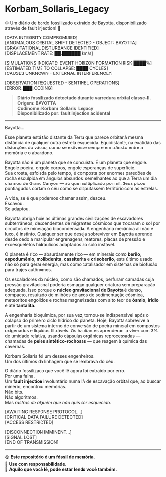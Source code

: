 # Korbam_Sollaris_Legacy
⚙️ Um diário de bordo fossilizado extraído de Bayotta, disponibilizado através de fault injection! 💎

[DATA INTEGRITY COMPROMISED]  
[ANOMALOUS ORBITAL SHIFT DETECTED - OBJECT: BAYOTTA]  
[GRAVITATIONAL DISTURBANCE IDENTIFIED]  
[DISPLACEMENT RATE: ██.██████ km/s]  
  
[SIMULATIONS INDICATE: EVENT HORIZON FORMATION RISK ████%]  
[ESTIMATED TIME TO COLLAPSE: ████ CYCLES]  
[CAUSES UNKNOWN - EXTERNAL INTERFERENCE?]  
  
[OBSERVATION REQUESTED - SENTINEL OPERATIONS]  
[ERROR_███_CODING]  
  
> **Diário fossilizado detectado durante varredura orbital classe-II. Origem: BAYOTTA**  
> **Codinome: Korbam_Sollaris_Legacy**  
> **Disponibilizado por: fault injection acidental**

---

Bayotta...

Esse planeta está tão distante da Terra que parece orbitar à mesma distância de qualquer outra estrela esquecida. Equidistante, na exatidão das distorções do vácuo, como se estivesse sempre em trânsito entre a memória e o abandono.

Bayotta não é um planeta que se conquista. É um planeta que engole.  
Engole poeira, engole corpos, engole esperanças de superfície.  
Sua crosta, esfolada pelo tempo, é composta por enormes paredões de rocha esculpida em ângulos absurdos, semelhantes ao que a Terra um dia chamou de Grand Canyon — só que multiplicado por mil. Seus picos pontiagudos cortam o céu como se disputassem território com as estrelas.

A vida, se é que podemos chamar assim, desceu.  
Escavou.  
Se adaptou.

Bayotta abriga hoje as últimas grandes civilizações de escavadores subterrâneos, descendentes de migrantes cósmicos que trocaram o sol por circuitos de mineração biocondensada. A engenharia mecânica ali não é luxo, é instinto. Qualquer ser que deseja sobreviver em Bayotta aprende desde cedo a manipular engrenagens, reatores, placas de pressão e exoesqueletos hidráulicos adaptados ao solo instável.

O planeta é rico — absurdamente rico — em minerais como **berilo**, **espodumênio**, **molibdenita**, **cassiterita** e **crisoberilo**, este último usado não só para gerar energia, mas como catalisador em sistemas de biofusão para trajes autônomos.

Os escaladores do núcleo, como são chamados, perfuram camadas cuja pressão gravitacional poderia esmagar qualquer criatura sem preparação adequada. Isso porque o **núcleo gravitacional de Bayotta** é denso, compacto, resultado de milhões de anos de sedimentação cósmica, meteoritos engolidos e rochas magnetizadas com alto teor de **ósmio**, **irídio** e até **tantalita**.

A engenharia bioquímica, por sua vez, tornou-se indispensável após o colapso do primeiro ciclo hídrico do planeta. Hoje, Bayotta sobrevive a partir de um sistema interno de conversão de poeira mineral em compostos oxigenados e líquidos filtráveis. Os habitantes aprenderam a viver com 3% de umidade relativa, usando cápsulas orgânicas reprocessadas — chamadas de **peles sintético-rochosas** — que reagem à química das cavernas.

Korbam Sollaris foi um desses engenheiros.  
Um dos últimos da linhagem que se lembrava do céu.

O diário fossilizado que você lê agora foi extraído por erro.  
Por uma falha.  
Um **fault injection** involuntário numa IA de escavação orbital que, ao buscar minério, encontrou memórias.  
Não bits.  
Não algoritmos.  
Mas *rastros de alguém que não quis ser esquecido*.

[AWAITING RESPONSE PROTOCOL...]  
[CRITICAL DATA FAILURE DETECTED]  
[ACCESS RESTRICTED]  
  
[DISCONNECTION IMMINENT...]  
[SIGNAL LOST]  
[END OF TRANSMISSION]

---

🪨 **Este repositório é um fóssil de memória.**  
📡 **Use com responsabilidade.**  
🧠 **Aquilo que você lê, pode estar lendo você também.**


